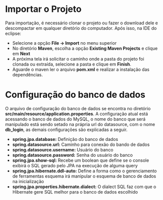 # Importar o Projeto


Para importação, é necessário clonar o projeto ou fazer o download dele e descompactar em qualquer diretório do computador. Após isso, na IDE do eclipse:

- Selecione a opção **File -> Import** no menu superior
- No diretório **Maven**, escolha a opção **Existing Maven Projects** e clique em **Next**
- A próxima tela irá solicitar o caminho onde a pasta do projeto foi clonada ou extraída, selecione a pasta e clique em **Finish**.
- Aguarde o maven ler o arquivo **pom.xml** e realizar a instalação das dependências.

# Configuração do banco de dados 

O arquivo de configuração do banco de dados se encontra no diretório **src/main/resource/application.properties**. A configuração atual está acessando o banco de dados do MySQL, o nome do banco que será manipulado está sendo setado na prápria url do datasource, com o nome **db_login**, as demais configurações são explicadas a seguir.
- **spring.jpa.database:** Definição do banco de dados
- **spring.datasource.url:** Caminho para conexão do bando de dados
- **spring.datasource.username:** Usuário do banco
- **spring.datasource.password:** Senha do usuário do banco
- **spring.jpa.show-sql:** Recebe um boolean que define se o console exibirá o SQL gerado pelo JPA na execução de alguma query
- **spring.jpa.hibernate.ddl-auto:** Define a forma como o gerenciamento de ferramentas esquema irá manipular o esquema de banco de dados na inicialização
- **spring.jpa.properties.hibernate.dialect:** O dialect SQL faz com que o Hibernate gere SQL melhor para o banco de dados escolhido

# 